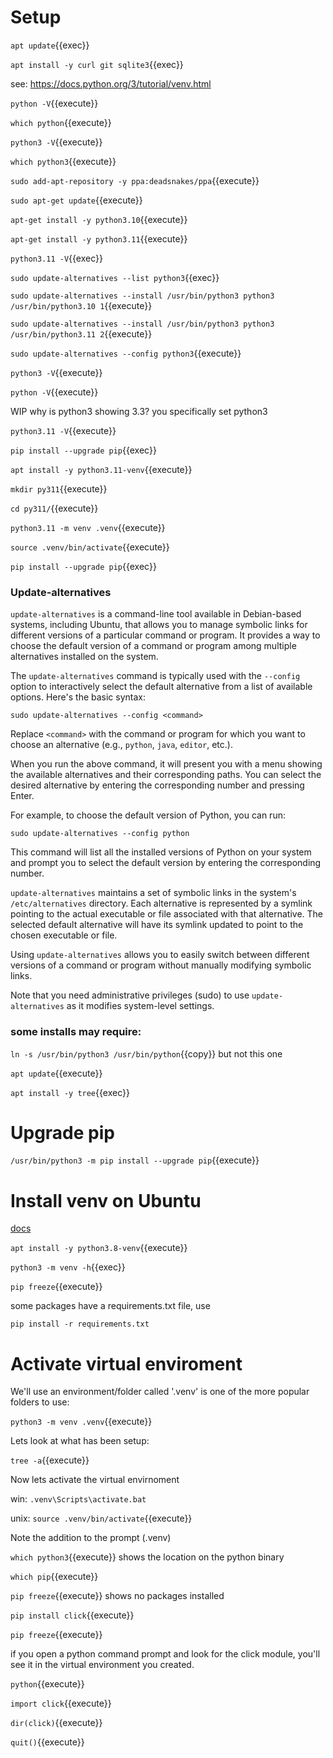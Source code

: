 

# Setup

`apt update`{{exec}}


`apt install -y curl git sqlite3`{{exec}}


see:
https://docs.python.org/3/tutorial/venv.html


`python -V`{{execute}}

`which python`{{execute}}
   
`python3 -V`{{execute}}

`which python3`{{execute}}

`sudo add-apt-repository -y ppa:deadsnakes/ppa`{{execute}}

`sudo apt-get update`{{execute}}

`apt-get install -y python3.10`{{execute}}

`apt-get install -y python3.11`{{execute}}

`python3.11 -V`{{exec}}

`sudo update-alternatives --list python3`{{exec}}

`sudo update-alternatives --install /usr/bin/python3 python3 /usr/bin/python3.10 1`{{execute}}

`sudo update-alternatives --install /usr/bin/python3 python3 /usr/bin/python3.11 2`{{execute}}

`sudo update-alternatives --config python3`{{execute}}

`python3 -V`{{execute}}

`python -V`{{execute}}

WIP why is python3 showing 3.3? you specifically set python3

`python3.11 -V`{{execute}}

`pip install --upgrade pip`{{exec}}

`apt install -y python3.11-venv`{{execute}}

`mkdir py311`{{execute}}
 
`cd py311/`{{execute}}

`python3.11 -m venv .venv`{{execute}}

`source .venv/bin/activate`{{execute}}

`pip install --upgrade pip`{{exec}}


### Update-alternatives

`update-alternatives` is a command-line tool available in Debian-based systems, including Ubuntu, that allows you to manage symbolic links for different versions of a particular command or program. It provides a way to choose the default version of a command or program among multiple alternatives installed on the system.

The `update-alternatives` command is typically used with the `--config` option to interactively select the default alternative from a list of available options. Here's the basic syntax:

```
sudo update-alternatives --config <command>
```

Replace `<command>` with the command or program for which you want to choose an alternative (e.g., `python`, `java`, `editor`, etc.).

When you run the above command, it will present you with a menu showing the available alternatives and their corresponding paths. You can select the desired alternative by entering the corresponding number and pressing Enter.

For example, to choose the default version of Python, you can run:

```
sudo update-alternatives --config python
```

This command will list all the installed versions of Python on your system and prompt you to select the default version by entering the corresponding number.

`update-alternatives` maintains a set of symbolic links in the system's `/etc/alternatives` directory. Each alternative is represented by a symlink pointing to the actual executable or file associated with that alternative. The selected default alternative will have its symlink updated to point to the chosen executable or file.

Using `update-alternatives` allows you to easily switch between different versions of a command or program without manually modifying symbolic links.

Note that you need administrative privileges (sudo) to use `update-alternatives` as it modifies system-level settings.


### some installs may require:

`ln -s /usr/bin/python3 /usr/bin/python`{{copy}} but not this one

`apt update`{{execute}}

`apt install -y tree`{{exec}}

# Upgrade pip

`/usr/bin/python3 -m pip install --upgrade pip`{{execute}}

# Install venv on Ubuntu

[docs](https://docs.python.org/3/library/venv.html)

`apt install -y python3.8-venv`{{execute}}

`python3 -m venv -h`{{exec}}

`pip freeze`{{execute}}

some packages have a requirements.txt file, use

`pip install -r requirements.txt` 



# Activate virtual enviroment

We'll use an environment/folder called '.venv' is one of the more popular folders to use:

`python3 -m venv .venv`{{execute}}

Lets look at what has been setup:

`tree -a`{{execute}} 

Now lets activate the virtual envirnoment

win:
    `.venv\Scripts\activate.bat`

unix:
    `source .venv/bin/activate`{{execute}}

Note the addition to the prompt (.venv)

`which python3`{{execute}} shows the location on the python binary

`which pip`{{execute}}

`pip freeze`{{execute}} shows no packages installed

`pip install click`{{execute}}

`pip freeze`{{execute}}

if you open a python command prompt and look for the click module, you'll see it in the virtual environment you created.

`python`{{execute}}

`import click`{{execute}}

`dir(click)`{{execute}}

`quit()`{{execute}}
 


